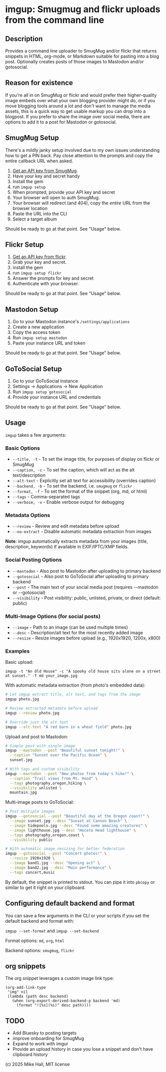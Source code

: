 # imgup: Smugmug and flickr uploads from the command line

## Description 
Provides a command line uploader to SmugMug and/or flickr that returns snippets in HTML, org-mode, or Markdown suitable for pasting into a blog post. Optionally creates posts of those images to Mastodon and/or gotosocial. 

## Reason for existence
If you're all in on SmugMug or flickr and would prefer their higher-quality image embeds over what your own blogging provider might do, or if you move blogging tools around a lot and don't want to manage the media assets, this is a quick way to get usable markup you can drop into a blogpost. If you prefer to share the image over social media, there are options to add it to a post for Mastodon or gotosocial. 

## SmugMug Setup

There's a mildly janky setup involved due to my own issues understanding how to get a PIN back. Pay close attention to the prompts and copy the entire callback URL when asked. 

1. [Get an API key from SmugMug][smkey]. 
2. Have your key and secret handy
3. Install the gem
4. run `imgup setup`
5. When prompted, provide your API key and secret
6. Your browser will open to auth SmugMug. 
7. Your browser will redirect (and 404), copy the _entire_ URL from the browser location
8. Paste the URL into the CLI
9. Select a target album

Should be ready to go at that point. See "Usage" below.

## Flickr Setup

1. [Get an API key from flickr][fkey]. 
2. Grab your key and secret. 
3. install the gem
4. run `imgup setup flickr`
5. Answer the prompts for key and secret
6. Authenticate with your browser. 

Should be ready to go at that point. See "Usage" below.

## Mastodon Setup

1. Go to your Mastodon instance's `/settings/applications`
2. Create a new application
3. Copy the access token
4. Run `imgup setup mastodon`
5. Paste your instance URL and token

Should be ready to go at that point. See "Usage" below.

## GoToSocial Setup

1. Go to your GoToSocial instance
2. Settings → Applications → New Application
3. Run `imgup setup gotosocial`
4. Provide your instance URL and credentials

Should be ready to go at that point. See "Usage" below.

## Usage 

`imgup` takes a few arguments:

### Basic Options
- `--title, -t` - To set the image title, for purposes of display on flickr or SmugMug
- `--caption, -c` - To set the caption, which will act as the alt text/description
- `--alt-text` - Explicitly set alt text for accessibility (overrides caption)
- `--backend, -b` - To set the backend, i.e. `smugmug` or `flickr`
- `--format, -f` - To set the format of the snippet (org, md, or html)
- `--tags` - Comma-separated tags
- `--verbose, -v` - Enable verbose output for debugging

### Metadata Options
- `--review` - Review and edit metadata before upload
- `--no-extract` - Disable automatic metadata extraction from images

**Note**: imgup automatically extracts metadata from your images (title, description, keywords) if available in EXIF/IPTC/XMP fields.

### Social Posting Options
- `--mastodon` - Also post to Mastodon after uploading to primary backend
- `--gotosocial` - Also post to GoToSocial after uploading to primary backend
- `--post` - The main text of your social media post (requires --mastodon or --gotosocial)
- `--visibility` - Post visibility: public, unlisted, private, or direct (default: public)

### Multi-Image Options (for social posts)
- `--image` - Path to an image (can be used multiple times)
- `--desc` - Description/alt text for the most recently added image
- `--resize` - Resize images before upload (e.g., 1920x1920, 1200x, x800)

### Examples

Basic upload:

`imgup -t "An Old House" -c "A spooky old house sits alone on a street at sunset." -f md your_image.jpg`

With automatic metadata extraction (from photo's embedded data):

```bash
# Let imgup extract title, alt text, and tags from the image
imgup photo.jpg

# Review extracted metadata before upload
imgup --review photo.jpg

# Override just the alt text
imgup --alt-text "A red barn in a wheat field" photo.jpg
```

Upload and post to Mastodon:

```bash
# Simple post with single image
imgup --mastodon --post "Beautiful sunset tonight!" \
  --caption "Sunset over the Pacific Ocean" \
  sunset.jpg

# With tags and custom visibility
imgup --mastodon --post "New photos from today's hike!" \
  --caption "Trail views from Mt. Hood" \
  --tags photography,oregon,hiking \
  --visibility unlisted \
  mountain.jpg
```

Multi-image posts to GoToSocial:

```bash
# Post multiple images
imgup --gotosocial --post "Beautiful day at the Oregon coast!" \
  --image sunset.jpg --desc "Sunset at Cannon Beach" \
  --image tidepools.jpg --desc "Found some amazing creatures" \
  --image lighthouse.jpg --desc "Heceta Head lighthouse" \
  --tags photography,oregon,coast \
  --visibility public

# With automatic image resizing for better federation
imgup --gotosocial --post "Concert photos!" \
  --resize 1920x1920 \
  --image band1.jpg --desc "Opening act" \
  --image band2.jpg --desc "Main performance" \
  --tags concert,music
```

By default, the snippet is printed to stdout. You can pipe it into `pbcopy` or similar to get it right on your clipboard.

## Configuring default backend and format

You can save a few arguments in the CLI or your scripts if you set the default backend and format with:

`imgup --set-format` and `imgup --set-backend`

Format options: `md`, `org`, `html`

Backend options: `smugmug`, `flickr`


## org snippets

The org snippet leverages a custom image link type:

``` emacs-lisp
(org-add-link-type
 "img" nil
 (lambda (path desc backend)
   (when (org-export-derived-backend-p backend 'md)
     (format "![%s](%s)" desc path))))
```


## TODO

- Add Bluesky to posting targets
- improve onboarding for SmugMug
- Expand to work with imgur
- Provide an upload history in case you lose a snippet and don't have clipboard history


(c) 2025 Mike Hall, MIT license 

[smkey]: https://api.smugmug.com/api/developer/apply
[fkey]: https://www.flickr.com/services/apps/create/noncommercial/?
